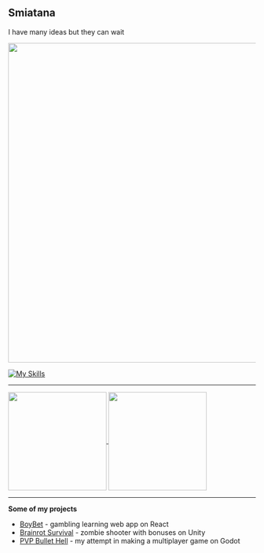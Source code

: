 ## Smiatana

I have many ideas but they can wait

<img src="https://github.com/user-attachments/assets/8451d353-b050-4550-b212-44264b6148da" width="650" />


[![My Skills](https://skillicons.dev/icons?i=js,react,vite,py,flask,cs,dotnet,unity,godot,mysql,sqlite,docker)](https://skillicons.dev)

---

<a href="https://github.com/anuraghazra/github-readme-stats">
  <img height=200 align="center" src="https://github-readme-stats.vercel.app/api?username=PolarMonke&theme=omni" />
</a>
<a href="https://github.com/anuraghazra/convoychat">
  <img height=200 align="center" src="https://github-readme-stats.vercel.app/api/top-langs?username=PolarMonke&layout=compact&langs_count=8&card_width=320&theme=omni" />
</a>

---

**Some of my projects**

- <a href="https://github.com/PolarMonke/gambling">BoyBet</a> - gambling learning web app on React
- <a href="https://github.com/PolarMonke/FPS">Brainrot Survival</a> - zombie shooter with bonuses on Unity
- <a href="https://github.com/PolarMonke/pvpbullethell">PVP Bullet Hell</a> - my attempt in making a multiplayer game on Godot



